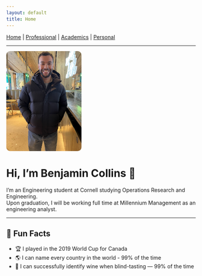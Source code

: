 ```yaml
---
layout: default
title: Home
---
```


[Home](/) | [Professional](/professional/) | [Academics](/academics/) | [Personal](/personal/)

---

<img src="/photo.jpg" width="200" style="border-radius: 10px;">

# Hi, I’m Benjamin Collins 👋

I’m an Engineering student at Cornell studying Operations Research and Engineering.  
Upon graduation, I will be working full time at Millennium Management as an engineering analyst.

---

## 🎉 Fun Facts

- 🏆 I played in the 2019 World Cup for Canada
- 🌎 I can name every country in the world - 99% of the time 
- 🍷 I can successfully identify wine when blind-tasting — 99% of the time
